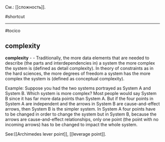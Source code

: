 См.: [[сложность]].

#shortcut




<hr/>

#tocico

## complexity

<b>complexity</b> -  - Traditionally, the more data elements  that are needed to describe (the parts and interdependencies in) a system the more complex the system is (defined as detail complexity).  In theory of constraints as in the hard sciences, the more degrees of freedom a system has the more complex the system is (defined as conceptual complexity).  


Example: Suppose you had the two systems portrayed as System A and System B.  Which system is more complex?  Most people would say System B since it has far more data points than System A.  But if the four points in System A are independent and the arrows in System B are cause-and-effect arrows, then System B is the simpler system.  In System A four points have to be changed in order to change the system but in System B, because the arrows are cause-and-effect relationships, only one point (the point with no incoming arrows) has to be changed to impact the whole system.  
 



See:[[Archimedes lever point]], [[leverage point]].
